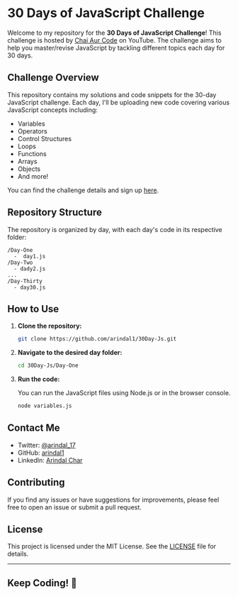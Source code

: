 # 30 Days of JavaScript Challenge

Welcome to my repository for the **30 Days of JavaScript Challenge**! This challenge is hosted by [Chai Aur Code](https://www.youtube.com/@chaiaurcode) on YouTube. The challenge aims to help you master/revise JavaScript by tackling different topics each day for 30 days.

## Challenge Overview

This repository contains my solutions and code snippets for the 30-day JavaScript challenge. Each day, I'll be uploading new code covering various JavaScript concepts including:

- Variables
- Operators
- Control Structures
- Loops
- Functions
- Arrays
- Objects
- And more!

You can find the challenge details and sign up [here](https://courses.chaicode.com/learn/batch/30-days-of-Javascript-challenge).

## Repository Structure

The repository is organized by day, with each day's code in its respective folder:

```
/Day-One
  -  day1.js
/Day-Two
  - dady2.js
...
/Day-Thirty
  - day30.js
```

## How to Use

1. **Clone the repository:**

   ```bash
   git clone https://github.com/arindal1/30Day-Js.git
   ```

2. **Navigate to the desired day folder:**

   ```bash
   cd 30Day-Js/Day-One
   ```

3. **Run the code:**

   You can run the JavaScript files using Node.js or in the browser console.

   ```bash
   node variables.js
   ```

## Contact Me

- Twitter: [@arindal_17](https://twitter.com/arindal_17)
- GitHub: [arindal1](https://github.com/arindal1)
- LinkedIn: [Arindal Char](https://www.linkedin.com/in/arindalchar)

## Contributing

If you find any issues or have suggestions for improvements, please feel free to open an issue or submit a pull request.

## License

This project is licensed under the MIT License. See the [LICENSE](LICENSE) file for details.

---

## Keep Coding! 🚀
